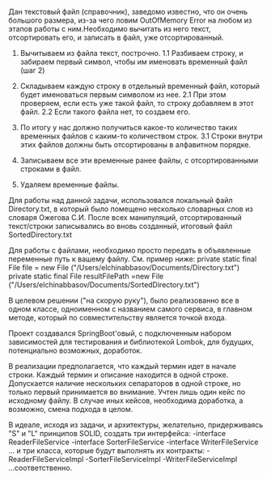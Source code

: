 Дан текстовый файл (справочник), заведомо известно, что он очень большого размера, из-за чего ловим OutOfMemory Error на
любом из этапов работы с ним.Необходимо вычитать из него текст, отсортировать его, и записать в файл, уже отсортированный.

1. Вычитываем из файла текст, построчно.
1.1 Разбиваем строку, и забираем первый символ, чтобы им именовать временный файл (шаг 2)

2. Складываем каждую строку в отдельный временный файл, который будет именоваться первым символом из нее.
2.1 При этом проверяем, если есть уже такой файл, то строку добавляем в этот файл.
2.2 Если такого файла нет, то создаем его.

3. По итогу у нас должно получиться какое-то количество таких временных файлов с каким-то количеством строк.
3.1 Строки внутри этих файлов должны быть отсортированы в алфавитном порядке.

4. Записываем все эти временные ранее файлы, с отсортированными строками в файл.

5. Удаляем временные файлы.

Для работы над данной задачи, использовался локальный файл Directory.txt, в который было помещено несколько словарных 
слов из словаря Ожегова С.И. После всех манипуляций, отсортированный текст/строки записывались во вновь созданный,
итоговый файл SortedDirectory.txt

Для работы с файлами, необходимо просто передать в объявленные переменные путь к вашему файлу. 
См. пример ниже:
private static final File file = new File ("/Users/elchinabbasov/Documents/Directory.txt") 
private static final File resultFilePath  =new File ("/Users/elchinabbasov/Documents/SortedDirectory.txt")

В целевом решении ("на скорую руку"), было реализованно все в одном классе, одноименном с названием самого сервиса, 
в главном методе, который по совместительству является точкой входа.

Проект создавался SpringBoot'овый, с подключенным набором зависимостей для тестирования и библиотекой Lombok, для
будущих, потенциально возможных, доработок.

В реализации предполагается, что каждый термин идет в начале строки.
Каждый термин и описание находится в одной строке.
Допускается наличие нескольких сепараторов в одной строке, но только первый принимается во внимание.
Учтен лишь один кейс по исходному файлу. В случае иных кейсов, необходима доработка, а возможно, смена подхода в целом.

В идеале, исходя из задачи, и архитектуры, желательно, придерживаясь "S" и "L" принципов SOLID, создать три интерфейса:
-interface ReaderFileService
-interface SorterFileService
-interface WriterFileService
... и три класса, которые будут выполнять их контракты:
-ReaderFileServiceImpl
-SorterFileServiceImpl
-WriterFileServiceImpl
...соответственно.
